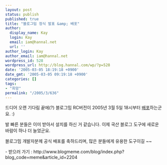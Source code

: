 ```yaml
---
layout: post
status: publish
published: true
title: "블로그밈 정식 발표 &amp; 배포"
author:
  display_name: Kay
  login: Kay
  email: iam@hannal.net
  url: ''
author_login: Kay
author_email: iam@hannal.net
wordpress_id: 528
wordpress_url: http://blog.hannal.com/wp/?p=528
date: '2005-03-05 18:19:18 +0900'
date_gmt: '2005-03-05 09:19:18 +0900'
categories: []
tags:
- "희망"
permalink: "/2005/3/636"
---
```

<p>드디어 오랜 기다림 끝에(?) 블로그밈 RC버전이 2005년 3월 5일 18시부터 <a href="http://www.blogmeme.com/blog/index.php?blog_code=meme&article_id=2204">배포</a>하는군요. :)</p>
<p>발 빠른 분들은 이미 받아서 설치를 하신 거 같습니다. 이제 국산 블로그 도구에 새로운 바람이 하나 더 늘었군요.</p>
<p>블로그밈 개발자분께 공식 배포를 축하드리며, 많은 분들에게 유용한 도구이길 ~~</p>
<p>- 받으러 가기 : http://www.blogmeme.com/blog/index.php?blog_code=meme&article_id=2204</p>
